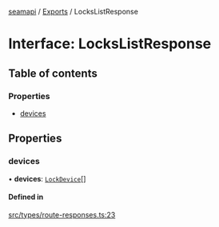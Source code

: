 [seamapi](../README.md) / [Exports](../modules.md) / LocksListResponse

# Interface: LocksListResponse

## Table of contents

### Properties

- [devices](LocksListResponse.md#devices)

## Properties

### devices

• **devices**: [`LockDevice`](../modules.md#lockdevice)[]

#### Defined in

[src/types/route-responses.ts:23](https://github.com/hello-seam/seamapi-javascript/blob/48ada3e/src/types/route-responses.ts#L23)
